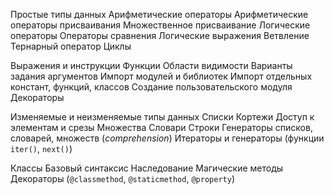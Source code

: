 Простые типы данных
Арифметические операторы
Арифметические операторы присваивания
Множественное присваивание
Логические операторы
Операторы сравнения
Логические выражения
Ветвление
Тернарный оператор
Циклы

Выражения и инструкции
Функции
Области видимости
Варианты задания аргументов
Импорт модулей и библиотек
Импорт отдельных констант, функций, классов
Создание пользовательского модуля
Декораторы

Изменяемые и неизменяемые типы данных
Списки
Кортежи
Доступ к элементам и срезы
Множества
Словари
Строки
Генераторы списков, словарей, множеств (*comprehension*)
Итераторы и генераторы (функции `iter()`, `next()`)

Классы
Базовый синтаксис
Наследование
Магические методы
Декораторы (`@classmethod`, `@staticmethod`, `@property`)